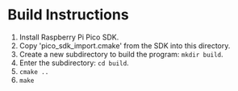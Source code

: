 # Build Instructions

1. Install Raspberry Pi Pico SDK.
2. Copy 'pico_sdk_import.cmake' from the SDK into this directory.
3. Create a new subdirectory to build the program: `mkdir build`.
4. Enter the subdirectory: `cd build`.
5. `cmake ..`
6. `make`

